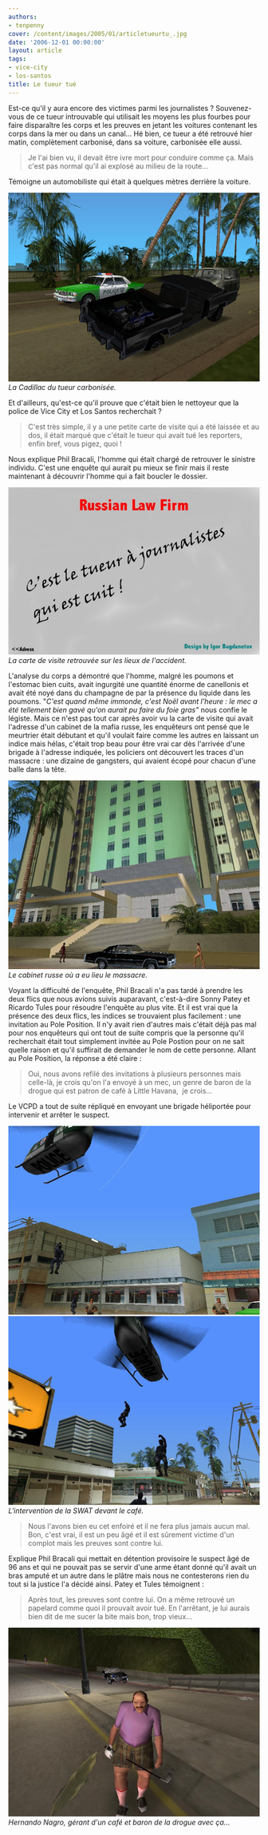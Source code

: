 ```yaml
---
authors:
- tenpenny
cover: /content/images/2005/01/articletueurtu_.jpg
date: '2006-12-01 00:00:00'
layout: article
tags:
- vice-city
- los-santos
title: Le tueur tué
---
```



Est-ce qu'il y aura encore des victimes parmi les journalistes ? Souvenez-vous de ce tueur introuvable qui utilisait les moyens les plus fourbes pour faire disparaître les corps et les preuves en jetant les voitures contenant les corps dans la mer ou dans un canal... Hé bien, ce tueur a été retrouvé hier matin, complètement carbonisé, dans sa voiture, carbonisée elle aussi.

> Je l'ai bien vu, il devait être ivre mort pour conduire comme ça. Mais c'est pas normal qu'il ai explosé au milieu de la route...

Témoigne un automobiliste qui était à quelques mètres derrière la voiture.

![La Cadillac du tueur carbonisée.](/content/images/2005/01/cadcarbonis_.jpg)
_La Cadillac du tueur carbonisée._

Et d'ailleurs, qu'est-ce qu'il prouve que c'était bien le nettoyeur que la police de Vice City et Los Santos recherchait ?

> C'est très simple, il y a une petite carte de visite qui a été laissée et au dos, il était marqué que c'était le tueur qui avait tué les reporters, enfin bref, vous pigez, quoi !

Nous explique Phil Bracali, l'homme qui était chargé de retrouver le sinistre individu. C'est une enquête qui aurait pu mieux se finir mais il reste maintenant à découvrir l'homme qui a fait boucler le dossier.

![La carte de visite retrouvée sur les lieux de l'accident.](/content/images/2005/01/cartevisite.jpg)
_La carte de visite retrouvée sur les lieux de l'accident._

L'analyse du corps a démontré que l'homme, malgré les poumons et l'estomac bien cuits, avait ingurgité une quantité énorme&nbsp;de canellonis et avait été noyé dans du champagne de par la présence du liquide dans les poumons. "_C'est quand même immonde, c'est Noël avant l'heure : le mec a été tellement bien gavé qu'on aurait pu faire du foie gras"_ nous confie le légiste. Mais ce n'est pas tout car après avoir vu la carte de visite qui avait l'adresse d'un cabinet de la mafia russe, les enquêteurs ont pensé que le meurtrier était débutant et qu'il voulait faire comme les autres en laissant un indice mais hélas, c'était trop beau pour être vrai car dès l'arrivée d'une brigade à l'adresse indiquée, les policiers ont découvert les traces d'un massacre : une dizaine de gangsters,&nbsp;qui avaient écopé&nbsp;pour chacun d'une balle dans la tête.

![Le cabinet russe où a eu lieu le massacre.](/content/images/2005/01/cabinetmafiarusse.jpg)
_Le cabinet russe où a eu lieu le massacre._

Voyant la difficulté de l'enquête, Phil Bracali n'a pas tardé à prendre les deux flics que nous avions suivis auparavant, c'est-à-dire Sonny Patey et Ricardo Tules pour résoudre l'enquête au plus vite. Et il est vrai que la présence des deux flics, les indices se trouvaient plus facilement : une invitation au Pole Position. Il n'y avait rien d'autres mais c'était déjà pas mal pour nos enquêteurs qui ont tout de suite compris que la personne qu'il recherchait était tout simplement invitée au Pole Postion pour on ne sait quelle raison et qu'il suffirait de demander le nom de cette personne. Allant au Pole Position, la réponse a été claire :

> Oui, nous avons refilé des invitations à plusieurs personnes mais celle-là, je crois qu'on l'a envoyé à un mec, un&nbsp;genre de baron de la drogue qui est patron de café à Little Havana, &nbsp;je crois...

Le VCPD a tout de suite répliqué en envoyant une brigade héliportée pour intervenir et arrêter le suspect.

![](/content/images/2005/01/interventionswat1.jpg)
![L'intervention de la SWAT devant le café.](/content/images/2005/01/interventionswat2.jpg)
_L'intervention de la SWAT devant le café._

> Nous l'avons bien eu cet enfoiré et il ne fera plus jamais aucun mal. Bon, c'est vrai, il est un peu âgé et il est sûrement victime d'un complot mais les preuves sont contre lui.

Explique Phil Bracali qui mettait en détention provisoire le suspect âgé de 96 ans et qui ne pouvait pas se servir d'une arme étant donné qu'il avait un bras amputé et un autre dans le plâtre mais nous ne contesterons rien du tout si la justice l'a décidé ainsi. Patey et Tules témoignent :

> Après tout, les preuves sont contre lui. On a même retrouvé un papelard comme quoi il prouvait avoir tué. En l'arrêtant, je lui aurais bien dit de me sucer la bite mais bon, trop vieux...

![Hernando Nagro, gérant d'un café et baron de la drogue avec ça...](/content/images/2005/01/barondrogue.jpg)
_Hernando Nagro, gérant d'un café et baron de la drogue avec ça..._